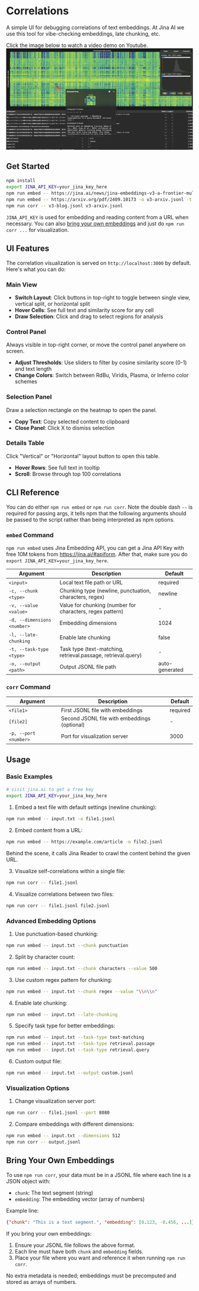 # Correlations

A simple UI for debugging correlations of text embeddings. At Jina AI we use this tool for vibe-checking embeddings, late chunking, etc. 


Click the image below to watch a video demo on Youtube.
[![correlations: vibe checking embeddings](example.webp)](https://youtu.be/klvpG2zrRL0)


## Get Started

```bash
npm install
export JINA_API_KEY=your_jina_key_here
npm run embed -- https://jina.ai/news/jina-embeddings-v3-a-frontier-multilingual-embedding-model -o v3-blog.jsonl -t retrieval.query
npm run embed -- https://arxiv.org/pdf/2409.10173 -o v3-arxiv.jsonl -t retrieval.passage
npm run corr -- v3-blog.jsonl v3-arxiv.jsonl
```

`JINA_API_KEY` is used for embedding and reading content from a URL when necessary. You can also [bring your own embeddings](#bring-your-own-embeddings) and just do `npm run corr ...` for visualization.

## UI Features

The correlation visualization is served on `http://localhost:3000` by default. Here's what you can do:

### Main View
- **Switch Layout**: Click buttons in top-right to toggle between single view, vertical split, or horizontal split
- **Hover Cells**: See full text and similarity score for any cell
- **Draw Selection**: Click and drag to select regions for analysis

### Control Panel
Always visible in top-right corner, or move the control panel anywhere on screen.
- **Adjust Thresholds**: Use sliders to filter by cosine similarity score (0-1) and text length
- **Change Colors**: Switch between RdBu, Viridis, Plasma, or Inferno color schemes

### Selection Panel
Draw a selection rectangle on the heatmap to open the panel.
- **Copy Text**: Copy selected content to clipboard
- **Close Panel**: Click X to dismiss selection

### Details Table
Click "Vertical" or "Horizontal" layout button to open this table.
- **Hover Rows**: See full text in tooltip
- **Scroll**: Browse through top 100 correlations

## CLI Reference

You can do either `npm run embed` or `npm run corr`. Note the double dash `--` is required for passing args, it tells npm that the following arguments should be passed to the script rather than being interpreted as npm options.

### `embed` Command

`npm run embed` uses Jina Embedding API, you can get a Jina API Key with free 10M tokens from https://jina.ai/#apiform. After that, make sure you do `export JINA_API_KEY=your_jina_key_here`.

| Argument | Description | Default |
|----------------|-------------|---------|
| `<input>` | Local text file path or URL | required |
| `-c, --chunk <type>` | Chunking type (newline, punctuation, characters, regex) | newline |
| `-v, --value <value>` | Value for chunking (number for characters, regex pattern) | - |
| `-d, --dimensions <number>` | Embedding dimensions | 1024 |
| `-l, --late-chunking` | Enable late chunking | false |
| `-t, --task-type <type>` | Task type (text-matching, retrieval.passage, retrieval.query) | - |
| `-o, --output <path>` | Output JSONL file path | auto-generated |

### `corr` Command

| Argument | Description | Default |
|----------------|-------------|---------|
| `<file1>` | First JSONL file with embeddings | required |
| `[file2]` | Second JSONL file with embeddings (optional) | - |
| `-p, --port <number>` | Port for visualization server | 3000 |

## Usage

### Basic Examples

```bash
# visit jina.ai to get a free key
export JINA_API_KEY=your_jina_key_here
```

1. Embed a text file with default settings (newline chunking):
```bash
npm run embed -- input.txt -o file1.jsonl
```

2. Embed content from a URL:
```bash
npm run embed -- https://example.com/article -o file2.jsonl
```
Behind the scene, it calls Jina Reader to crawl the content behind the given URL.

3. Visualize self-correlations within a single file:
```bash
npm run corr -- file1.jsonl
```

4. Visualize correlations between two files:
```bash
npm run corr -- file1.jsonl file2.jsonl
```

### Advanced Embedding Options

1. Use punctuation-based chunking:
```bash
npm run embed -- input.txt --chunk punctuation
```

2. Split by character count:
```bash
npm run embed -- input.txt --chunk characters --value 500
```

3. Use custom regex pattern for chunking:
```bash
npm run embed -- input.txt --chunk regex --value "\\n\\n"
```

4. Enable late chunking:
```bash
npm run embed -- input.txt --late-chunking
```

5. Specify task type for better embeddings:
```bash
npm run embed -- input.txt --task-type text-matching
npm run embed -- input.txt --task-type retrieval.passage
npm run embed -- input.txt --task-type retrieval.query
```

6. Custom output file:
```bash
npm run embed -- input.txt --output custom.jsonl
```

### Visualization Options

1. Change visualization server port:
```bash
npm run corr -- file1.jsonl --port 8080
```

2. Compare embeddings with different dimensions:
```bash
npm run embed -- input.txt --dimensions 512
npm run corr -- output.jsonl
```

## Bring Your Own Embeddings

To use `npm run corr`, your data must be in a JSONL file where each line is a JSON object with:
- `chunk`: The text segment (string)
- `embedding`: The embedding vector (array of numbers)

Example line:
```json
{"chunk": "This is a text segment.", "embedding": [0.123, -0.456, ...]}
```

If you bring your own embeddings:
1. Ensure your JSONL file follows the above format.
2. Each line must have both `chunk` and `embedding` fields.
3. Place your file where you want and reference it when running `npm run corr`.

No extra metadata is needed; embeddings must be precomputed and stored as arrays of numbers.
